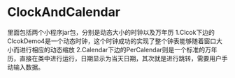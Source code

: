 # ClockAndCalendar
里面包括两个小程序jar包，分别是动态大小的时钟以及万年历
1.Clcok下边的ClcokDemo4是一个动态时钟，这个时钟成功的实现了整个钟表能够随着窗口大小而进行相应的动态缩放
2.Calendar下边的PerCalendar则是一个标准的万年历，直接在类中进行运行，日期显示为当天日期，其次就是进行跳转，需要用户手动输入数据。
